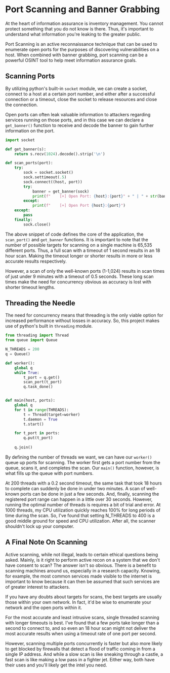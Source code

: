 # Port Scanning and Banner Grabbing

At the heart of information assurance is inventory management. You cannot protect something that you do not know is there. Thus, it's important to understand what information you're leaking to the greater public.

Port Scanning is an active reconnaissance technique that can be used to enumerate open ports for the purposes of discovering vulnerabilities on a host. When combined with banner grabbing, port scanning can be a powerful OSINT tool to help meet information assurance goals.

## Scanning Ports

By utilizing python's built-in ```socket``` module, we can create a socket, connect to a host at a certain port number, and either after a successful connection or a timeout, close the socket to release resources and close the connection.

Open ports can often leak valuable information to attackers regarding services running on those ports, and in this case we can declare a ```get_banner()``` function to receive and decode the banner to gain further information on the port.

```py
import socket

def get_banner(s):
    return s.recv(1024).decode().strip('\n')

def scan_ports(port):
    try:
        sock = socket.socket()
        sock.settimeout(.5)
        sock.connect((host, port))
        try:
            banner = get_banner(sock)
            print(f"    [+] Open Port: {host}:{port}" + " | " + str(banner))
        except:
            print(f"    [+] Open Port {host}:{port}")
    except:
        pass
    finally:
        sock.close()
```
The above snippet of code defines the core of the application, the ```scan_port()``` and ```get_banner``` functions. It is important to note that the number of possible targets for scanning on a single machine is 65,535 different ports. Thus, a full scan with a timeout of 1 second results in an 18 hour scan. Making the timeout longer or shorter results in more or less accurate results respectively.

However, a scan of only the well-known ports (1-1,024) results in scan times of just under 9 minutes with a timeout of 0.5 seconds. These long scan times make the need for concurrency obvious as accuracy is lost with shorter timeout lengths.

## Threading the Needle

The need for concurrency means that threading is the only viable option for increased performance without losses in accuracy. So, this project makes use of python's built in ```threading``` module.

```py
from threading import Thread
from queue import Queue

N_THREADS = 200
q = Queue()

def worker():
    global q
    while True:
        t_port = q.get()
        scan_port(t_port)
        q.task_done()


def main(host, ports):
    global q
    for t in range(THREADS):
        t = Thread(target=worker)
        t.daemon = True
        t.start()

    for t_port in ports:
        q.put(t_port)
    
    q.join()

```

By defining the number of threads we want, we can have our ```worker()``` queue up ports for scanning. The worker first gets a port number from the queue, scans it, and completes the scan. Our ```main()``` function, however, is what fills up the queue with port numbers.

At 200 threads with a 0.2 second timeout, the same task that took 18 hours to complete can suddenly be done in under two minutes. A scan of well-known ports can be done in just a few seconds. And, finally, scanning the registered port range can happen in a little over 30 seconds. However, running the optimal number of threads is requires a bit of trial and error. At 1000 threads, my CPU utilization quickly reaches 100% for long periods of time during the scan. So, I've found that setting N_THREADS to 400 is a good middle ground for speed and CPU utilization. After all, the scanner shouldn't lock up your computer.

## A Final Note On Scanning

Active scanning, while not illegal, leads to certain ethical questions being asked. Mainly, is it right to perform active recon on a system that we don't have consent to scan? The answer isn't so obvious. There is a benefit to scanning machines around us, especially in a research capacity. Knowing, for example, the most common services made visible to the internet is important to know because it can then be assumed that such services are of greater interest to attackers.

If you have any doubts about targets for scans, the best targets are usually those within your own network. In fact, it'd be wise to enumerate your network and the open ports within it.

For the most accurate and least intrusive scans, single threaded scanning with longer timeouts is best. I've found that a few ports take longer than a second to connect to, and so even an 18 hour scan might not deliver the most accurate results when using a timeout rate of one port per second.

However, scanning multiple ports concurrently is faster but also more likely to get blocked by firewalls that detect a flood of traffic coming in from a single IP address. And while a slow scan is like sneaking through a castle, a fast scan is like making a low pass in a fighter jet. Either way, both have their uses and you'll likely get the intel you need.
